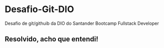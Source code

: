 # Desafio-Git-DIO
Desafio de git/githuib da DIO do Santander Bootcamp Fullstack Developer

## Resolvido, acho que entendi!
